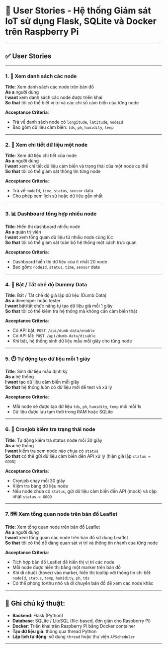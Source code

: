 # 📘 User Stories - Hệ thống Giám sát IoT sử dụng Flask, SQLite và Docker trên Raspberry Pi

---

## ✅ User Stories

---

### 1. 📍 Xem danh sách các node

**Title**: Xem danh sách các node trên bản đồ  
**As a** người dùng  
**I want** xem danh sách các node được triển khai  
**So that** tôi có thể biết vị trí và các chỉ số cảm biến của từng node

**Acceptance Criteria**:
- Trả về danh sách node có `longitude`, `latitude`, `nodeId`
- Bao gồm dữ liệu cảm biến: `tds`, `ph`, `humidity`, `temp`

---

### 2. 🔎 Xem chi tiết dữ liệu một node

**Title**: Xem dữ liệu chi tiết của node  
**As a** người dùng  
**I want** xem chi tiết dữ liệu cảm biến và trạng thái của một node cụ thể  
**So that** tôi có thể giám sát thông tin từng node

**Acceptance Criteria**:
- Trả về `nodeId`, `time`, `status`, `sensor` data
- Cho phép xem lịch sử hoặc dữ liệu gần nhất

---

### 3. 📊 Dashboard tổng hợp nhiều node

**Title**: Hiển thị dashboard nhiều node  
**As a** quản trị viên  
**I want** xem tổng quan dữ liệu từ nhiều node cùng lúc  
**So that** tôi có thể giám sát toàn bộ hệ thống một cách trực quan

**Acceptance Criteria**:
- Dashboard hiển thị dữ liệu của ít nhất 20 node
- Bao gồm: `nodeId`, `status`, `time`, `sensor` data

---

### 4. 🧪 Bật / Tắt chế độ Dummy Data

**Title**: Bật / Tắt chế độ giả lập dữ liệu (Dumb Data)  
**As a** developer hoặc tester  
**I want** bật/tắt chức năng tự tạo dữ liệu giả mỗi 1 giây  
**So that** tôi có thể kiểm tra hệ thống mà không cần cảm biến thật

**Acceptance Criteria**:
- Có API bật: `POST /api/dumb-data/enable`
- Có API tắt: `POST /api/dumb-data/disable`
- Khi bật, hệ thống sinh dữ liệu mẫu mỗi giây cho từng node

---

### 5. ⏱️ Tự động tạo dữ liệu mỗi 1 giây

**Title**: Sinh dữ liệu mẫu định kỳ  
**As a** hệ thống  
**I want** tạo dữ liệu cảm biến mỗi giây  
**So that** hệ thống luôn có dữ liệu mới để test và xử lý

**Acceptance Criteria**:
- Mỗi node sẽ được tạo dữ liệu `tds`, `ph`, `humidity`, `temp` mới mỗi 1s
- Dữ liệu được lưu tạm thời trong RAM hoặc SQLite

---

### 6. 🔁 Cronjob kiểm tra trạng thái node

**Title**: Tự động kiểm tra status node mỗi 30 giây  
**As a** hệ thống  
**I want** kiểm tra xem node nào chưa có `status`  
**So that** có thể gửi dữ liệu cảm biến đến API xử lý (hiện giả lập `status = GOOD`)

**Acceptance Criteria**:
- Cronjob chạy mỗi 30 giây
- Kiểm tra bảng dữ liệu node
- Nếu node chưa có `status`, gửi dữ liệu cảm biến đến API (mock) và cập nhật `status = GOOD`

---

### 7. 🗺️ Xem tổng quan node trên bản đồ Leaflet

**Title**: Xem tổng quan node trên bản đồ Leaflet  
**As a** người dùng  
**I want** xem tổng quan các node trên bản đồ sử dụng Leaflet  
**So that** tôi có thể dễ dàng quan sát vị trí và thông tin nhanh của từng node

**Acceptance Criteria**:
- Tích hợp bản đồ Leaflet để hiển thị vị trí các node
- Mỗi node được hiển thị bằng một marker trên bản đồ
- Khi di chuột (hover) vào marker, hiển thị tooltip với thông tin chi tiết: `nodeId`, `status`, `temp`, `humidity`, `ph`, `tds`
- Có thể phóng to/thu nhỏ và di chuyển bản đồ để xem các node khác

---

## 📝 Ghi chú kỹ thuật:

- **Backend**: Flask (Python)
- **Database**: SQLite / LiteSQL (file-based, đơn giản cho Raspberry Pi)
- **Docker**: Triển khai trên Raspberry Pi bằng Docker container
- **Tạo dữ liệu giả**: thông qua thread Python
- **Lập lịch tự động**: sử dụng `thread` hoặc thư viện `APScheduler`

---

